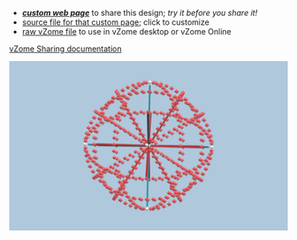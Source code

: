 
 - [***custom web page***][post] to share this design; *try it before you share it!*
 - [source file for that custom page][source]; click to customize
 - [raw vZome file][raw] to use in vZome desktop or vZome Online

[vZome Sharing documentation](https://vzome.github.io/vzome/sharing.html#how-it-works)

![Image](<30-gon-field-6-axis.png>)


[post]: <https://John-Kostick.github.io/vzome-sharing/2022/02/08/30-gon-field-6-axis-15-38-27.html>
[source]: <https://github.com/John-Kostick/vzome-sharing/edit/main/_posts/2022-02-08-30-gon-field-6-axis-15-38-27.md>
[raw]: <https://raw.githubusercontent.com/John-Kostick/vzome-sharing/main/2022/02/08/15-38-27-30-gon-field-6-axis/30-gon-field-6-axis.vZome>